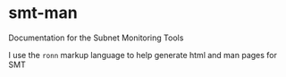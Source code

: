 # smt-man
Documentation for the Subnet Monitoring Tools

I use the `ronn` markup language to help generate html and man pages for SMT
